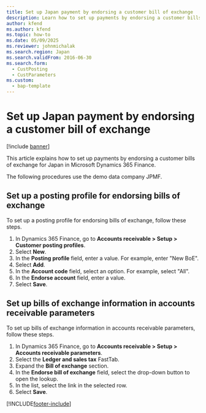 ```yaml
---
title: Set up Japan payment by endorsing a customer bill of exchange
description: Learn how to set up payments by endorsing a customer bills of exchange for Japan in Microsoft Dynamics 365 Finance.
author: kfend
ms.author: kfend
ms.topic: how-to
ms.date: 05/09/2025
ms.reviewer: johnmichalak
ms.search.region: Japan
ms.search.validFrom: 2016-06-30
ms.search.form: 
  - CustPosting
  - CustParameters
ms.custom: 
  - bap-template
---
```


# Set up Japan payment by endorsing a customer bill of exchange

[!include [banner](../../includes/banner.md)]

This article explains how to set up payments by endorsing a customer bills of exchange for Japan in Microsoft Dynamics 365 Finance.

The following procedures use the demo data company JPMF.

## Set up a posting profile for endorsing bills of exchange

To set up a posting profile for endorsing bills of exchange, follow these steps.

1. In Dynamics 365 Finance, go to **Accounts receivable \> Setup \> Customer posting profiles**.
1. Select **New**.
1. In the **Posting profile** field, enter a value. For example, enter "New BoE".  
1. Select **Add**.
1. In the **Account code** field, select an option. For example, select "All".  
1. In the **Endorse account** field, enter a value.
1. Select **Save**.

## Set up bills of exchange information in accounts receivable parameters

To set up bills of exchange information in accounts receivable parameters, follow these steps.

1. In Dynamics 365 Finance, go to **Accounts receivable \> Setup \> Accounts receivable parameters**.
1. Select the **Ledger and sales tax** FastTab.
1. Expand the **Bill of exchange** section.
1. In the **Endorse bill of exchange** field, select the drop-down button to open the lookup.
1. In the list, select the link in the selected row.
1. Select **Save**.



[!INCLUDE[footer-include](../../../includes/footer-banner.md)]
